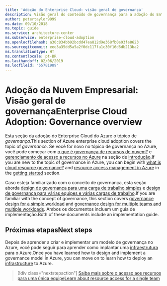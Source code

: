 ```yaml
---
title: 'Adoção do Enterprise Cloud: visão geral de governança'
description: Visão geral do conteúdo de governança para a adoção do Enterprise Cloud do Azure
author: petertaylor9999
ms.date: 09/10/2018
ms.topic: guide
ms.service: architecture-center
ms.subservice: enterprise-cloud-adoption
ms.openlocfilehash: a30c834bb92bcdd47ea812d9e368fb0e93fe8623
ms.sourcegitcommit: eee3a35dd5a5a2f0dc117fa1c30f16d6db213ba2
ms.translationtype: HT
ms.contentlocale: pt-BR
ms.lasthandoff: 02/06/2019
ms.locfileid: "55781989"
---
```

# <a name="enterprise-cloud-adoption-governance-overview"></a><span data-ttu-id="f767e-103">Adoção da Nuvem Empresarial: Visão geral de governança</span><span class="sxs-lookup"><span data-stu-id="f767e-103">Enterprise Cloud Adoption: Governance overview</span></span>

<span data-ttu-id="f767e-104">Esta seção da adoção do Enterprise Cloud do Azure o tópico de *governança*.</span><span class="sxs-lookup"><span data-stu-id="f767e-104">This section of Azure enterprise cloud adoption covers the topic of *governance*.</span></span> <span data-ttu-id="f767e-105">Se você for novo no tópico de governança no Azure, você pode começar com [o que é governança de recursos de nuvem?](../getting-started/what-is-governance.md) e [gerenciamento de acesso a recursos no Azure](../getting-started/azure-resource-access.md) na seção de [introdução](../getting-started/overview.md).</span><span class="sxs-lookup"><span data-stu-id="f767e-105">If you are new to the topic of governance in Azure, you can begin with [what is cloud resource governance?](../getting-started/what-is-governance.md) and [resource access management in Azure](../getting-started/azure-resource-access.md) in the [getting started](../getting-started/overview.md) section.</span></span>

<span data-ttu-id="f767e-106">Caso esteja familiarizado com o conceito de governança, esta seção aborda [design de governança para uma carga de trabalho simples](governance-single-team.md) e [design de governança para várias equipes e várias cargas de trabalho](governance-multiple-teams.md).</span><span class="sxs-lookup"><span data-stu-id="f767e-106">If you are familiar with the concept of governance, this section covers [governance design for a simple workload](governance-single-team.md) and [governance design for multiple teams and multiple workloads](governance-multiple-teams.md).</span></span> <span data-ttu-id="f767e-107">Ambos os documentos incluem um guia de implementação.</span><span class="sxs-lookup"><span data-stu-id="f767e-107">Both of these documents include an implementation guide.</span></span>

## <a name="next-steps"></a><span data-ttu-id="f767e-108">Próximas etapas</span><span class="sxs-lookup"><span data-stu-id="f767e-108">Next steps</span></span>

<span data-ttu-id="f767e-109">Depois de aprender a criar e implementar um modelo de governança no Azure, você pode seguir para aprender como implantar uma [infraestrutura](../infrastructure/basic-workload.md) para o Azure.</span><span class="sxs-lookup"><span data-stu-id="f767e-109">Once you have learned how to design and implement a governance model in Azure, you can move on to learn how to deploy an [infrastructure](../infrastructure/basic-workload.md) to Azure.</span></span>

> [!div class="nextstepaction"]
> [<span data-ttu-id="f767e-110">Saiba mais sobre o acesso aos recursos para uma única equipe</span><span class="sxs-lookup"><span data-stu-id="f767e-110">Learn about resource access for a single team</span></span>](governance-single-team.md)

